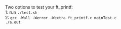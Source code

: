 Two options to test your ft_printf:  
1: run `./test.sh`  
2: `gcc -Wall -Werror -Wextra ft_printf.c mainTest.c`  
	`./a.out`
	